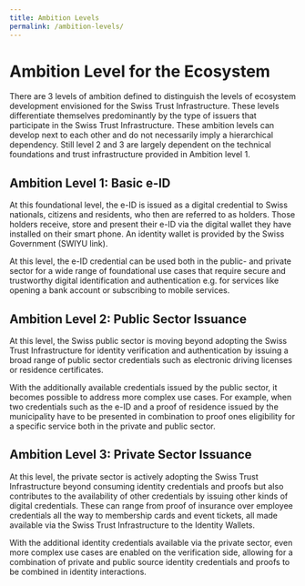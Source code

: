```yaml
---
title: Ambition Levels
permalink: /ambition-levels/
---
```

# Ambition Level for the Ecosystem


There are 3 levels of ambition defined to distinguish the levels of ecosystem development envisioned for the Swiss Trust Infrastructure. These levels differentiate themselves predominantly by the type of issuers that participate in the Swiss Trust Infrastructure. These ambition levels can develop next to each other and do not necessarily imply a hierarchical dependency. Still level 2 and 3 are largely dependent on the technical foundations and trust infrastructure provided in Ambition level 1.

## Ambition Level 1: Basic e-ID

At this foundational level, the  e-ID is issued as a digital credential to Swiss nationals, citizens and residents, who then are referred to as holders. Those holders receive, store and present their e-ID via the digital wallet they have installed on their smart phone. An identity wallet is provided by the Swiss Government (SWIYU link).

At this level, the e-ID credential can be used both in the public- and private sector for a wide range of foundational use cases that require secure and trustworthy digital identification and authentication e.g. for services like opening a bank account or subscribing to mobile services.

## Ambition Level 2: Public Sector Issuance

At this level, the Swiss public sector is moving beyond adopting the Swiss Trust Infrastructure for identity verification and authentication by issuing a broad range of public sector credentials such as electronic driving licenses or residence certificates.

With the additionally available credentials issued by the public sector, it becomes possible to address more complex use cases. For example, when two credentials such as the e-ID and a proof of residence issued by the municipality have to be presented in combination to proof ones eligibility for a specific service both in the private and public sector.   

## Ambition Level 3: Private Sector Issuance

At this level, the private sector is actively adopting the Swiss Trust Infrastructure beyond consuming identity credentials and proofs but also contributes to the availability of other credentials by issuing other kinds of digital credentials. These can range from proof of insurance over employee credentials all the way to membership cards and event tickets, all made available via the Swiss Trust Infrastructure to the Identity Wallets. 

With the additional identity credentials available via the private sector, even more complex use cases are enabled on the verification side, allowing for a combination of private and public source identity credentials and proofs to be combined in identity interactions.
